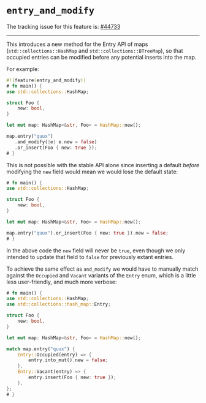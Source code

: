 # `entry_and_modify`

The tracking issue for this feature is: [#44733]

[#44733]: https://github.com/rust-lang/rust/issues/44733

------------------------

This introduces a new method for the Entry API of maps
(`std::collections::HashMap` and `std::collections::BTreeMap`), so that
occupied entries can be modified before any potential inserts into the
map.

For example:

```rust
#![feature(entry_and_modify)]
# fn main() {
use std::collections::HashMap;

struct Foo {
    new: bool,
}

let mut map: HashMap<&str, Foo> = HashMap::new();

map.entry("quux")
   .and_modify(|e| e.new = false)
   .or_insert(Foo { new: true });
# }
```

This is not possible with the stable API alone since inserting a default
_before_ modifying the `new` field would mean we would lose the default state:

```rust
# fn main() {
use std::collections::HashMap;

struct Foo {
    new: bool,
}

let mut map: HashMap<&str, Foo> = HashMap::new();

map.entry("quux").or_insert(Foo { new: true }).new = false;
# }
```

In the above code the `new` field will never be `true`, even though we only
intended to update that field to `false` for previously extant entries.

To achieve the same effect as `and_modify` we would have to manually match
against the `Occupied` and `Vacant` variants of the `Entry` enum, which is
a little less user-friendly, and much more verbose:

```rust
# fn main() {
use std::collections::HashMap;
use std::collections::hash_map::Entry;

struct Foo {
    new: bool,
}

let mut map: HashMap<&str, Foo> = HashMap::new();

match map.entry("quux") {
    Entry::Occupied(entry) => {
        entry.into_mut().new = false;
    },
    Entry::Vacant(entry) => {
        entry.insert(Foo { new: true });
    },
};
# }
```

